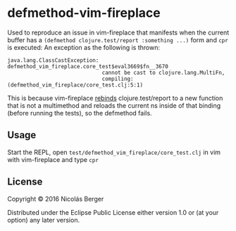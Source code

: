 # defmethod-vim-fireplace

Used to reproduce an issue in vim-fireplace that manifests when the current
buffer has a `(defmethod clojure.test/report :something ...)` form and `cpr`
is executed: An exception as the following is thrown:

```
java.lang.ClassCastException: defmethod_vim_fireplace.core_test$eval3669$fn__3670
                              cannot be cast to clojure.lang.MultiFn,
                              compiling:(defmethod_vim_fireplace/core_test.clj:5:1)
```

This is because vim-fireplace [rebinds](https://github.com/tpope/vim-fireplace/blob/233f023cdde372e1124b77940a30cb0eb6d06a13/plugin/fireplace.vim#L1653-L1670)
clojure.test/report to a new function that is not a multimethod and reloads the
current ns inside of that binding (before running the tests), so the defmethod
fails.


## Usage

Start the REPL, open `test/defmethod_vim_fireplace/core_test.clj` in vim with
vim-fireplace and type `cpr`

## License

Copyright © 2016 Nicolás Berger

Distributed under the Eclipse Public License either version 1.0 or (at
your option) any later version.
